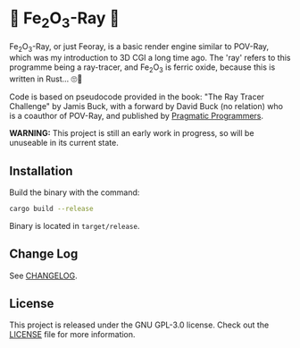 # :crab: Fe<sub>2</sub>O<sub>3</sub>-Ray :crab:

Fe<sub>2</sub>O<sub>3</sub>-Ray, or just Feoray, is a basic render engine similar to POV-Ray, which was my introduction to 3D CGI a long time ago. The 'ray' refers to this programme being a ray-tracer, and Fe<sub>2</sub>O<sub>3</sub> is ferric oxide, because this is written in Rust... :roll_eyes::facepalm:

Code is based on pseudocode provided in the book: "The Ray Tracer Challenge" by Jamis Buck, with a forward by David Buck (no relation) who is a coauthor of POV-Ray, and published by [Pragmatic Programmers](https://pragprog.com/titles/jbtracer/the-ray-tracer-challenge/).

**WARNING:** This project is still an early work in progress, so will be unuseable in its current state.

## Installation

Build the binary with the command:
```bash
cargo build --release
```

Binary is located in `target/release`.

## Change Log

See [CHANGELOG](CHANGELOG.md).

## License

This project is released under the GNU GPL-3.0 license. Check out the [LICENSE](LICENSE) file for more information.
